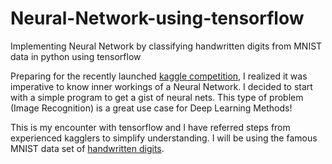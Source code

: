 # Neural-Network-using-tensorflow
Implementing Neural Network by classifying handwritten digits from MNIST data in python using tensorflow

Preparing for the recently launched [kaggle competition](https://www.kaggle.com/c/data-science-bowl-2018), I realized it was imperative to know inner workings of a Neural Network. I decided to start with a simple program to get a gist of neural nets. This type of problem (Image Recognition) is a great use case for Deep Learning Methods!

This is my encounter with tensorflow and I have referred steps from experienced kagglers to simplify understanding. I will be using the famous MNIST data set of [handwritten digits](http://yann.lecun.com/exdb/mnist/). 

